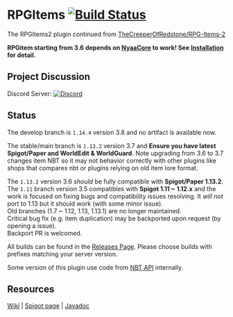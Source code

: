 # RPGItems [![Build Status](https://travis-ci.com/NyaaCat/RPGItems-reloaded.svg?branch=1.13.2)](https://travis-ci.com/NyaaCat/RPGItems-reloaded)

The RPGItems2 plugin continued from [TheCreeperOfRedstone/RPG-Items-2](https://github.com/TheCreeperOfRedstone/RPG-Items-2)

**RPGitem starting from 3.6 depends on [NyaaCore](https://github.com/NyaaCat/NyaaCore) to work! See [Installation](https://github.com/NyaaCat/RPGItems-reloaded/wiki/Get-Started:-Installation) for detail.**

## Project Discussion

Discord Server: [![Discord](https://img.shields.io/discord/486394125206421524.svg?logo=discord&link=https%3A%2F%2Fdiscord.gg%QeVy8Yd)](https://discord.gg/QeVy8Yd)

## Status


The develop branch is `1.14.4` version 3.8 and no artifact is available now.

The stable/main branch is `1.13.2` version 3.7 and **Ensure you have latest Spigot/Paper and WorldEdit & WorldGuard**. Note upgrading from 3.6 to 3.7 changes item NBT so it may not behavior correctly with other plugins like shops that compares nbt or plugins relying on old item lore format.

The `1.13.2` version 3.6 *should* be fully compatible with **Spigot/Paper 1.13.2**. The `1.11` branch version 3.5 compatibles with **Spigot 1.11 ~ 1.12.x** and the work is focused on fixing bugs and compatibility issues resolving. It *will not* port to 1.13 but it should work (with some minor issue).  
Old branches (1.7 ~ 1.12, 1.13, 1.13.1) are no longer maintained.  
Critical bug fix (e.g. item duplication) may be backported upon request (by opening a issue).  
Backport PR is welcomed.

All builds can be found in the [Releases Page](https://github.com/NyaaCat/RPGItems-reloaded/releases).
Please choose builds with prefixes matching your server version.

Some version of this plugin use code from [NBT API](https://www.spigotmc.org/resources/item-entity-tile-nbt-api.7939/) internally.

## Resources

[Wiki](https://github.com/NyaaCat/RPGItems-reloaded/wiki) | [Spigot page](https://www.spigotmc.org/resources/rpgitems.17549/) | [Javadoc](https://nyaacat.github.io/NyaaCentral/RPGItems-reloaded/3.6-mc1.13.2/javadoc/overview-summary.html)

